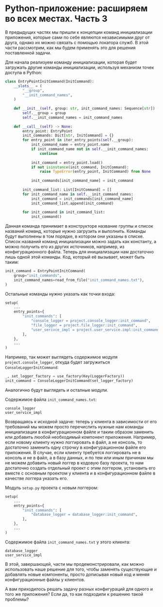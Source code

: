 # Python-приложение: расширяем во всех местах. Часть 3

В предыдущих частях мы пришли к концепции команд инициализации приложения, которые сами по себе являются независимыми друг от друга, однако их можно связать с помощью локатора служб. В этой части рассмотрим, как мы будем применять это для решения поставленной задачи.

Для начала реализуем команду инициализации, которая будет загружать другие команды инициализации, используя механизм точек доступа в Python:

``` Python
class EntryPointInitCommand(InitCommand):
    __slots__ = (
        "__group",
        "__init_command_names",
    )
    
    def __init__(self, group: str, init_command_names: Sequence[str]) -> None:
        self.__group = group
        self.__init_command_names = init_command_names
    
    def __call__(self) -> None:
        entry_point: EntryPoint
        init_commands: Dict[str, InitCommand] = {}
        for entry_point in iter_entry_points(self.__group):
            init_command_name = entry_point.name
            if init_command_name not in self.__init_command_names:
                continue
            
            init_command = entry_point.load()
            if not isinstance(init_command, InitCommand):
                raise TypeError(entry_point, InitCommand) from None
            
            init_commands[init_command_name] = init_command
        
        init_command_list: List[InitCommand] = []
        for init_command_name in self.__init_command_names:
            init_command = init_commands[init_command_name]
            init_command_list.append(init_command)
        
        for init_command in init_command_list:
            init_command()
```

Данная команда принимает в конструкторе название группы и список названий команд, которые нужно загрузить и выполнить. Команды будут выполнены в том порядке, в котором они указаны в списке. Список названий команд инициализации можно задать как константу, а можно получить его из других источников, например, из конфигурационного файла. Теперь для инициализации нам достаточно лишь одной этой команды. Код, который её вызывает, может быть таким:

``` Python
init_command = EntryPointInitCommand(
    group="init_commands",
    init_command_names=read_from_file("init_command_names.txt"),
)
```

Остальные команды нужно указать как точки входа:

``` Python
setup(
    ...
    entry_points={
        "init_commands": [
            "console_logger = project.console_logger:init_command",
            "file_logger = project.file_logger:init_command",
            "user_serivce_impl = project.user_service.impl:init_command",
        ],
    },
    ...
)
```

Например, так может выглядеть содержимое модуля `project.console_logger`, откуда будет загружиться `ConsoleLoggerInitCommand`:

``` Python
_, set_logger_factory = use_factory(Key(LoggerFactory))
init_command = ConsoleLoggerInitCommand(set_logger_factory)
```

Аналогично будут выглядеть и осталные модули.

Содержимое файла `init_command_names.txt`:

``` Text
console_logger
user_service_impl
```

Возвращаясь к исходной задаче: теперь у клиента в зависимости от его требований мы можем просто перечислить нужные нам команды инициализации в конфигурационном файле и таким образом заменить или добавить люобой необходимый компонент приложения. Например, если новому клиенту нужно логгировать в файл, а не консоль, то достаточно заменить одну строчку в конфигурационном файле его приложения. В случае, если клиенту требуется логгировать не в консоль и не в файл, а в базу данных, и по тем или иным причинам мы не можем добавить новый логгер в кодовую базу проекта, то нам достаточно создать отдельный проект с этим логгером, установить его вместе с основным проектом у клиента и в конфигурационном файле в качестве логгера указать его.

Модуль `setup.py` проекта с новым логгером:

``` Python
setup(
    ...
    entry_points={
        "init_commands": [
            "database_logger = database_logger:init_command",
        ],
    },
    ...
)
```

Содержимое файла `init_command_names.txt` у этого клиента:

``` Text
database_logger
user_service_impl
```

В этой, завершающей, части мы продемонстрировали, как можно использовать наше решение для того, чтобы заменять существующие и добавлять новые компоненты, просто дописывая новый код и меняя конфигурационные файлы у клиентов.

А вам приходилось решать задачу разных конфигураций для одного и того же приложения? Если да, то как подходили к решению такой проблемы?
